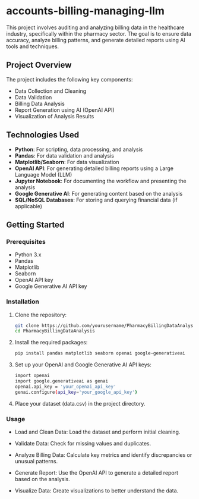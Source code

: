 # accounts-billing-managing-llm

This project involves auditing and analyzing billing data in the healthcare industry, specifically within the pharmacy sector. The goal is to ensure data accuracy, analyze billing patterns, and generate detailed reports using AI tools and techniques.

## Project Overview

The project includes the following key components:
- Data Collection and Cleaning
- Data Validation
- Billing Data Analysis
- Report Generation using AI (OpenAI API)
- Visualization of Analysis Results

## Technologies Used

- **Python**: For scripting, data processing, and analysis
- **Pandas**: For data validation and analysis
- **Matplotlib/Seaborn**: For data visualization
- **OpenAI API**: For generating detailed billing reports using a Large Language Model (LLM)
- **Jupyter Notebook**: For documenting the workflow and presenting the analysis
- **Google Generative AI**: For generating content based on the analysis
- **SQL/NoSQL Databases**: For storing and querying financial data (if applicable)

## Getting Started

### Prerequisites

- Python 3.x
- Pandas
- Matplotlib
- Seaborn
- OpenAI API key
- Google Generative AI API key

### Installation

1. Clone the repository:

   ```sh
   git clone https://github.com/yourusername/PharmacyBillingDataAnalysis.git
   cd PharmacyBillingDataAnalysis
2. Install the required packages:
   ```sh
   pip install pandas matplotlib seaborn openai google-generativeai
3. Set up your OpenAI and Google Generative AI API keys:
   ```sh
   import openai
   import google.generativeai as genai
   openai.api_key = 'your_openai_api_key'
   genai.configure(api_key='your_google_api_key')
4. Place your dataset (data.csv) in the project directory.

### Usage

- Load and Clean Data: Load the dataset and perform initial cleaning.

- Validate Data: Check for missing values and duplicates.

- Analyze Billing Data: Calculate key metrics and identify discrepancies or unusual patterns.

- Generate Report: Use the OpenAI API to generate a detailed report based on the analysis.

- Visualize Data: Create visualizations to better understand the data.
